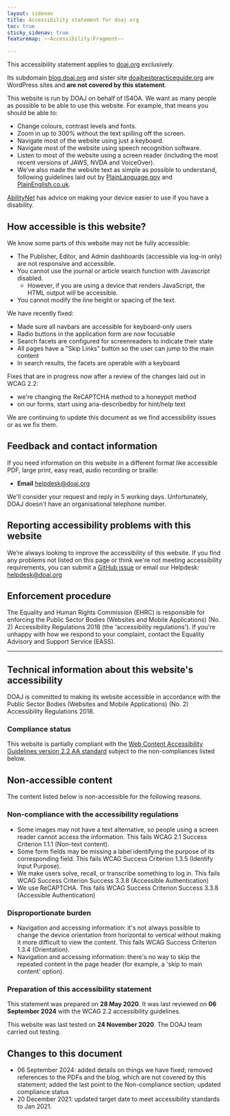 ```yaml
---
layout: sidenav
title: Accessibility statement for doaj.org
toc: true
sticky_sidenav: true
featuremap: ~~Accessibility:Fragment~~

---
```


This accessibility statement applies to [doaj.org](https://doaj.org) exclusively.

Its subdomain [blog.doaj.org](https://blog.doaj.org) and sister site [doajbestpracticeguide.org](https://www.doajbestpracticeguide.org) are WordPress sites and **are not covered by this statement**.

This website is run by DOAJ on behalf of IS4OA. We want as many people as possible to be able to use this website. For example, that means you should be able to:

- Change colours, contrast levels and fonts.
- Zoom in up to 300% without the text spilling off the screen.
- Navigate most of the website using just a keyboard.
- Navigate most of the website using speech recognition software.
- Listen to most of the website using a screen reader (including the most recent versions of JAWS, NVDA and VoiceOver).
- We’ve also made the website text as simple as possible to understand, following guidelines laid out by [PlainLanguage.gov](https://www.plainlanguage.gov) and [PlainEnglish.co.uk](https://www.plainenglish.co.uk).

[AbilityNet](https://abilitynet.org.uk/) has advice on making your device easier to use if you have a disability.

## How accessible is this website?

We know some parts of this website may not be fully accessible:

- The Publisher, Editor, and Admin dashboards (accessible via log-in only) are not responsive and accessible.
- You cannot use the journal or article search function with Javascript disabled.
  - However, if you are using a device that renders JavaScript, the HTML output will be accessible.
- You cannot modify the line height or spacing of the text.

We have recently fixed:

- Made sure all navbars are accessible for keyboard-only users
- Radio buttons in the application form are now focusable
- Search facets are configured for screenreaders to indicate their state
- All pages have a "Skip Links" button so the user can jump to the main content
- In search results, the facets are operable with a keyboard

Fixes that are in progress now after a review of the changes laid out in WCAG 2.2:

- we're changing the ReCAPTCHA method to a honeypot method
- on our forms, start using aria-describedby for hint/help text

We are continuing to update this document as we find accessibility issues or as we fix them.

## Feedback and contact information

If you need information on this website in a different format like accessible PDF, large print, easy read, audio recording or braille:

- **Email** [helpdesk@doaj.org](mailto:helpdesk@doaj.org)  

We'll consider your request and reply in 5 working days. Unfortunately, DOAJ doesn't have an organisational telephone number. 

## Reporting accessibility problems with this website

We’re always looking to improve the accessibility of this website. If you find any problems not listed on this page or think we're not meeting accessibility requirements, you can submit a [GitHub issue](https://github.com/DOAJ/doaj/issues/new/choose) or email our Helpdesk: [helpdesk@doaj.org](mailto:helpdesk@doaj.org)

## Enforcement procedure

The Equality and Human Rights Commission (EHRC) is responsible for enforcing the Public Sector Bodies (Websites and Mobile Applications) (No. 2) Accessibility Regulations 2018 (the 'accessibility regulations'). If you're unhappy with how we respond to your complaint, contact the Equality Advisory and Support Service (EASS).

---

## Technical information about this website's accessibility

DOAJ is committed to making its website accessible in accordance with the Public Sector Bodies (Websites and Mobile Applications) (No. 2) Accessibility Regulations 2018.

### Compliance status

This website is partially compliant with the [Web Content Accessibility Guidelines version 2.2 AA standard](https://www.w3.org/TR/WCAG22/) subject to the non-compliances listed below.

## Non-accessible content

The content listed below is non-accessible for the following reasons.

### Non-compliance with the accessibility regulations

- Some images may not have a text alternative, so people using a screen reader cannot access the information. This fails WCAG 2.1 Success Criterion 1.1.1 (Non-text content).
- Some form fields may be missing a label identifying the purpose of its corresponding field. This fails WCAG Success Criterion 1.3.5 (Identify Input Purpose).
- We make users solve, recall, or transcribe something to log in. This fails WCAG Success Criterion Success 3.3.8 (Accessible Authentication)
- We use ReCAPTCHA. This fails WCAG Success Criterion Success 3.3.8 (Accessible Authentication)

### Disproportionate burden

- Navigation and accessing information: it's not always possible to change the device orientation from horizontal to vertical without making it more difficult to view the content. This fails WCAG Success Criterion 1.3.4 (Orientation).
- Navigation and accessing information: there's no way to skip the repeated content in the page header (for example, a 'skip to main content' option).

### Preparation of this accessibility statement

This statement was prepared on **28 May 2020**. It was last reviewed on **06 September 2024** with the WCAG 2.2 accessibility guidelines.

This website was last tested on **24 November 2020**. The DOAJ team carried out testing.

## Changes to this document 

- 06 September 2024: added details on things we have fixed; removed references to the PDFs and the blog, which are not covered by this statement; added the last point to the Non-compliance section; updated compliance status
- 20 December 2021: updated target date to meet accessibility standards to Jan 2021. 
